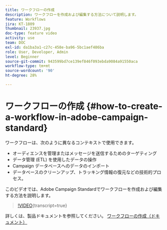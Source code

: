 ```yaml
---
title: ワークフローの作成
description: ワークフローを作成および編集する方法について説明します。
feature: Workflows
jira: KT-1809
thumbnail: 23937.jpg
doc-type: feature video
activity: use
team: DOC
exl-id: da1ba3a1-c27c-458e-ba96-5bc1aef486ba
role: User, Developer, Admin
level: Beginner
source-git-commit: 943599bd7ce139ef846f093ebda9084a91550aca
workflow-type: tm+mt
source-wordcount: '90'
ht-degree: 28%

---
```


# ワークフローの作成 {#how-to-create-a-workflow-in-adobe-campaign-standard}

ワークフローは、次のように異なるコンテキストで使用できます。

* オーディエンスを管理またはメッセージを送信するためのターゲティング
* データ管理 (ETL) を使用したデータの操作
* Campaign データベースへのデータのインポート
* データベースのクリーンアップ、トラッキング情報の復元などの技術的プロセス。

このビデオでは、Adobe Campaign Standardでワークフローを作成および編集する方法を説明します。

>[!VIDEO](https://video.tv.adobe.com/v/23937?learn=on){transcript=true}

詳しくは、製品ドキュメントを参照してください。 [ワークフローの作成（ドキュメント）](https://experienceleague.adobe.com/docs/campaign-standard/using/managing-processes-and-data/workflow-general-operation/building-a-workflow.html)
